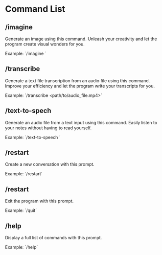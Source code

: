 # Command List

## /imagine
Generate an image using this command. Unleash your creativity and let the program create visual wonders for you.

Example:
`/imagine <image-gen prompt>´

## /transcribe
Generate a text file transcription from an audio file using this command. 
Improve your efficiency and let the program write your transcripts for you.

Example:
`/transcribe <path/to/audio_file.mp4>´

## /text-to-spech
Generate an audio file from a text input using this command. 
Easily listen to your notes without having to read yourself.

Example:
`/text-to-speech <text>´

## /restart
Create a new conversation with this prompt.

Example:
`/restart´

## /restart
Exit the program with this prompt.

Example:
`/quit´

## /help
Display a full list of commands with this prompt.

Example:
`/help´
